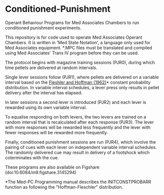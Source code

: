 Conditioned-Punishment
================

Operant Behaviour Programs for Med Associates Chambers to run conditioned punishment experiments.

This repository is for code used to operate Med Associates Operant Chambers.
It is written in 'Med State Notation', a language only used for Med Associates equipment.
*.MPC files must be translated and compiled using Med Associates' Trans IV program before they can be used.

The protocol begins with magazine training sessions (PJR0), during which time pellets are delivered at random intervals.

Single lever sessions follow (PJR1), where pellets are delivered on a variable interval based on the [Fleshler and Hoffman (1962)](https://www.ncbi.nlm.nih.gov/pmc/articles/PMC1404199/)* constant probability distribution. In variable interval schedules, a lever press only results in pellet delivery after the interval has elapsed.

In later sessions a second lever is introduced (PJR2) and each lever is rewarded using its own variable interval. 

To equalise responding on both levers, the two levers are trained on a random interval that is recalculated after each response (PJR3). The lever with more responses will be rewarded less frequently and the lever with fewer responses will be rewarded more frequently.

Finally, conditioned punishment sessions are run (PJR4), which involve the pairing of cues with each lever on independent variable interval schedules. The randomly delivered cue may result in delivery of a footshock which coterminates with the cue.

These programs are also available on Figshare (doi:10.6084/m9.figshare.3145294)

*The Med-PC Programming manual describes the INITCONSTPROBARR function as following the "Hoffman-Fleschler" distribution.
